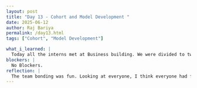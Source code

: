 ```yaml
---
layout: post
title: "Day 13 - Cohort and Model Development "
date: 2025-06-12
author: Raj Bariya
permalink: /day13.html
tags: ["Cohort", "Model Development"]

what_i_learned: |
  Today all the interns met at Business building. We were divided to two teams where we competed against each other for team bonding. The winners could either go home early or arive late by an hour. Group 2 won the taboo game while we, group 1 won Zenga. Overall, it was nice to bond with each other. We were also taught to use overleaf for paper writing by Michael. After the lunch break, I did some practice in developing an AI model. Its not perfect yet but I could use it as practice to improve my skill more.
blockers: |
  No Blockers.
reflection: |
  The team bonding was fun. Looking at everyone, I think everyone had fun. The competition against the two groups were fun and entertainig. Model Development skill needs to be practiced more. Overleaf is a very handy tool. If I had known it earlier, I would have used it for my English101 and 102 for paper writing. Looking up for tomorrow where I can finally get to work on real data.
---
```

